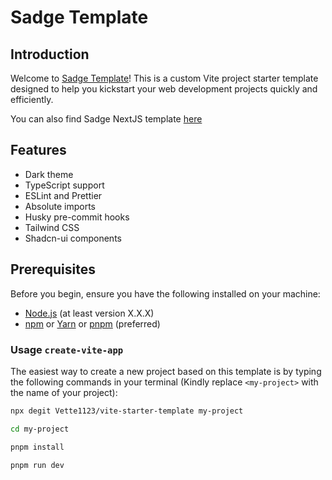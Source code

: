 # Sadge Template

## Introduction

Welcome to [Sadge Template](https://github.com/Vette1123/vite-starter-template)! This is a custom Vite project starter template designed to help you kickstart your web development projects quickly and efficiently.

You can also find Sadge NextJS template [here](https://github.com/Vette1123/next-js-starter-template)

## Features

- Dark theme
- TypeScript support
- ESLint and Prettier
- Absolute imports
- Husky pre-commit hooks
- Tailwind CSS
- Shadcn-ui components

## Prerequisites

Before you begin, ensure you have the following installed on your machine:

- [Node.js](https://nodejs.org) (at least version X.X.X)
- [npm](https://www.npmjs.com/get-npm) or [Yarn](https://yarnpkg.com/getting-started/install) or [pnpm](https://pnpm.io/installation) (preferred)

### Usage `create-vite-app`

The easiest way to create a new project based on this template is by typing the following commands in your terminal (Kindly replace `<my-project>` with the name of your project):

```bash
npx degit Vette1123/vite-starter-template my-project

cd my-project

pnpm install

pnpm run dev
```
